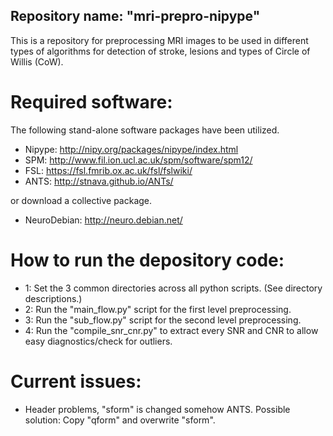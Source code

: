 ## Repository name: "mri-prepro-nipype"
This is a repository for preprocessing MRI images to be used in different types of algorithms for detection of stroke, lesions and types of Circle of Willis (CoW).

# Required software:
The following stand-alone software packages have been utilized.
- Nipype: http://nipy.org/packages/nipype/index.html
- SPM: http://www.fil.ion.ucl.ac.uk/spm/software/spm12/
- FSL: https://fsl.fmrib.ox.ac.uk/fsl/fslwiki/
- ANTS: http://stnava.github.io/ANTs/

or download a collective package.
- NeuroDebian: http://neuro.debian.net/




# How to run the depository code:

- 1: Set the 3 common directories across all python scripts. (See directory descriptions.)
- 2: Run the "main_flow.py" script for the first level preprocessing.
- 3: Run the "sub_flow.py" script for the second level preprocessing.
- 4: Run the "compile_snr_cnr.py" to extract every SNR and CNR to allow easy diagnostics/check for outliers.




# Current issues:
- Header problems, "sform" is changed somehow ANTS. Possible solution: Copy "qform" and overwrite "sform".

